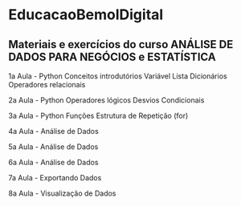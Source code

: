 # **EducacaoBemolDigital**
## Materiais e exercícios do curso ANÁLISE DE DADOS PARA NEGÓCIOS e ESTATÍSTICA

1a Aula - Python
Conceitos introdutórios
Variável
Lista
Dicionários
Operadores relacionais

2a Aula - Python
Operadores lógicos
Desvios Condicionais

3a Aula - Python
Funções
Estrutura de Repetição (for)

4a Aula - Análise de Dados

5a Aula - Análise de Dados

6a Aula - Análise de Dados

7a Aula - Exportando Dados

8a Aula - Visualização de Dados
